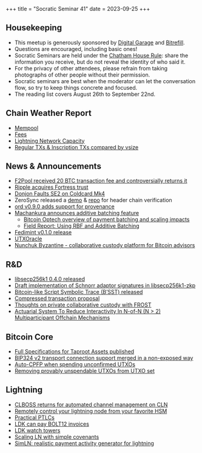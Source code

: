 +++
title = "Socratic Seminar 41"
date = 2023-09-25
+++

Housekeeping
------------

- This meetup is generously sponsored by [Digital Garage](https://dg717.com/) and [Bitrefill](https://bitrefill.com/).
- Questions are encouraged, including basic ones!
- Socratic Seminars are held under the [Chatham House Rule](https://www.chathamhouse.org/about-us/chatham-house-rule): share the information you receive, but do not reveal the identity of who said it.
- For the privacy of other attendees, please refrain from taking photographs of other people without their permission.
- Socratic seminars are best when the moderator can let the conversation flow, so try to keep things concrete and focused.
- The reading list covers August 26th to September 22nd.

Chain Weather Report
--------------------

- [Mempool](https://www.bitcoin-mempool.info/#BTC,30d,weight)
- [Fees](https://transactionfee.info/charts/fees-package-feerates/)
- [Lightning Network Capacity](https://bitcoinvisuals.com/ln-capacity)
- [Regular TXs & Inscription TXs compared by vsize](https://dune.com/queries/2962509/4908103)

News & Announcements
--------------------

- [F2Pool received 20 BTC transaction fee and controversially returns it](https://twitter.com/satofishi/status/1701042302238724512)
- [Ripple acquires Fortress trust](https://www.nobsbitcoin.com/ripple-acquires-fortress-trust/)
- [Donjon Faults SE2 on Coldcard Mk4](https://blog.coinkite.com/donjon-faults-2023/)
- ZeroSync released a [demo](https://zerosync.org/demo/) & [repo](https://github.com/ZeroSync/header_chain) for header chain verification
- [ord v0.9.0 adds support for provenance](https://github.com/ordinals/ord/releases/tag/0.9.0)
- [Machankura announces additive batching feature](https://twitter.com/machankura8333/status/1695827506794754104)
  - [Bitcoin Optech overview of payment batching and scaling impacts](https://bitcoinops.org/en/payment-batching/)
  - [Field Report: Using RBF and Additive Batching](https://bitcoinops.org/en/cardcoins-rbf-batching/)
- [Fedimint v0.1.0 release](https://github.com/fedimint/fedimint/releases/tag/v0.1.0)
- [UTXOracle](https://twitter.com/SteveSimple/status/1704864674431332503)
- [Nunchuk Byzantine - collaborative custody platform for Bitcoin advisors](https://nunchuk.io/blog/byzantine)

R&D
---

- [libsecp256k1 0.4.0 released](https://github.com/bitcoin-core/secp256k1/blob/master/CHANGELOG.md#040---2023-09-04)
- [Draft implementation of Schnorr adaptor signatures in libsecp256k1-zkp](https://github.com/BlockstreamResearch/secp256k1-zkp/pull/268)
- [Bitcoin-like Script Symbolic Trace (B’SST) released](https://lists.linuxfoundation.org/pipermail/bitcoin-dev/2023-August/021922.html)
- [Compressed transaction proposal](https://lists.linuxfoundation.org/pipermail/bitcoin-dev/2023-August/021924.html)
- [Thoughts on private collaborative custody with FROST](https://gist.github.com/nickfarrow/4be776782bce0c12cca523cbc203fb9d/)
- [Actuarial System To Reduce Interactivity In N-of-N (N > 2) Multiparticipant Offchain Mechanisms](https://lists.linuxfoundation.org/pipermail/bitcoin-dev/2023-September/021942.html)

Bitcoin Core
------------

- [Full Specifications for Taproot Assets published](https://lists.linuxfoundation.org/pipermail/bitcoin-dev/2023-September/021938.html)
- [BIP324 v2 transport connection support merged in a non-exposed way](https://github.com/bitcoin/bitcoin/pull/28196)
- [Auto-CPFP when spending unconfirmed UTXOs](https://github.com/bitcoin/bitcoin/pull/26152)
- [Removing provably unspendable UTXOs from UTXO set](https://github.com/bitcoin/bitcoin/pull/28400)

Lightning
--------

- [CLBOSS returns for automated channel management on CLN](https://lists.ozlabs.org/pipermail/c-lightning/2023-September/000239.html)
- [Remotely control your lightning node from your favorite HSM](https://lists.linuxfoundation.org/pipermail/lightning-dev/2023-September/004084.html)
- [Practical PTLCs](https://lists.linuxfoundation.org/pipermail/lightning-dev/2023-September/004088.html)
- [LDK can pay BOLT12 invoices](https://github.com/lightningdevkit/rust-lightning/pull/2371)
- [LDK watch towers](https://github.com/lightningdevkit/rust-lightning/pull/2337)
- [Scaling LN with simple covenants](https://lists.linuxfoundation.org/pipermail/lightning-dev/2023-September/004092.html)
- [SimLN: realistic payment activity generator for lightning](https://github.com/bitcoin-dev-project/sim-ln)
